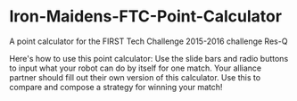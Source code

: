 # Iron-Maidens-FTC-Point-Calculator
A point calculator for the FIRST Tech Challenge 2015-2016 challenge Res-Q

Here's how to use this point calculator:
Use the slide bars and radio buttons to input what your robot can do by itself for one match. Your alliance partner should fill out their own version of this calculator. Use this to compare and compose a strategy for winning your match!
